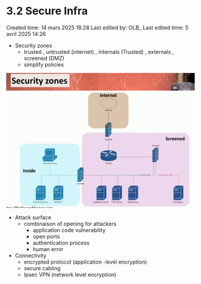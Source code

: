 # 3.2 Secure Infra

Created time: 14 mars 2025 18:28
Last edited by: OLB_
Last edited time: 5 avril 2025 14:26

- Security zones
    - trusted , untrusted (internet) , internals (Trusted) , externals , screened (DMZ)
    - simplify policies

![image.png](image%2033.png)

- Attack surface
    - combinaison of opening for attackers
        - application code vulnerability
        - open ports
        - authentication process
        - human error
- Connectivity
    - encrypted protocol (application -level encryption)
    - secure cabling
    - Ipsec VPN (network level encryption)